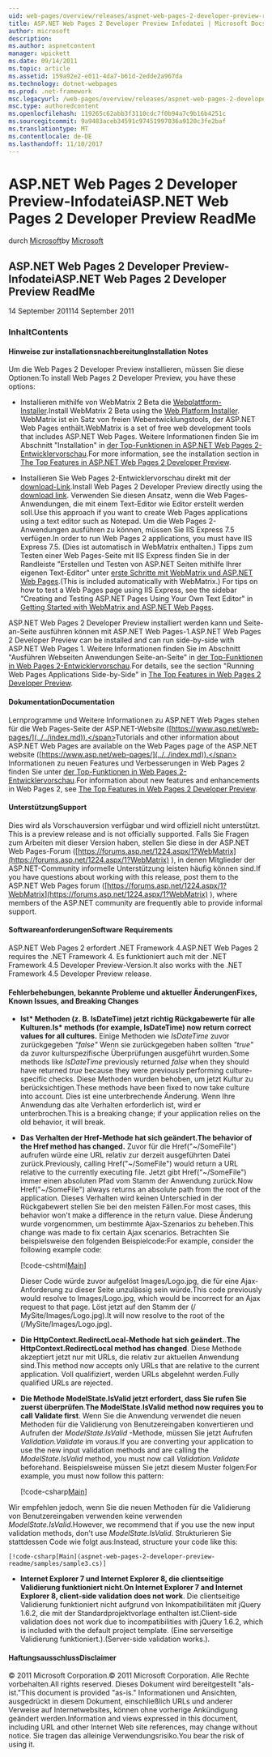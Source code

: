 ```yaml
---
uid: web-pages/overview/releases/aspnet-web-pages-2-developer-preview-readme
title: ASP.NET Web Pages 2 Developer Preview Infodatei | Microsoft Docs
author: microsoft
description: 
ms.author: aspnetcontent
manager: wpickett
ms.date: 09/14/2011
ms.topic: article
ms.assetid: 159a92e2-e011-4da7-b61d-2edde2a967da
ms.technology: dotnet-webpages
ms.prod: .net-framework
msc.legacyurl: /web-pages/overview/releases/aspnet-web-pages-2-developer-preview-readme
msc.type: authoredcontent
ms.openlocfilehash: 119265c62abb3f3110cdc7f0b94a7c9b16b4251c
ms.sourcegitcommit: 9a9483aceb34591c97451997036a9120c3fe2baf
ms.translationtype: MT
ms.contentlocale: de-DE
ms.lasthandoff: 11/10/2017
---
```

<a name="aspnet-web-pages-2-developer-preview-readme"></a><span data-ttu-id="5c93d-102">ASP.NET Web Pages 2 Developer Preview-Infodatei</span><span class="sxs-lookup"><span data-stu-id="5c93d-102">ASP.NET Web Pages 2 Developer Preview ReadMe</span></span>
====================
<span data-ttu-id="5c93d-103">durch [Microsoft](https://github.com/microsoft)</span><span class="sxs-lookup"><span data-stu-id="5c93d-103">by [Microsoft](https://github.com/microsoft)</span></span>

## <a name="aspnet-web-pages-2-developer-preview-readme"></a><span data-ttu-id="5c93d-104">ASP.NET Web Pages 2 Developer Preview-Infodatei</span><span class="sxs-lookup"><span data-stu-id="5c93d-104">ASP.NET Web Pages 2 Developer Preview ReadMe</span></span>

<span data-ttu-id="5c93d-105">14 September 2011</span><span class="sxs-lookup"><span data-stu-id="5c93d-105">14 September 2011</span></span>

### <a name="contents"></a><span data-ttu-id="5c93d-106">Inhalt</span><span class="sxs-lookup"><span data-stu-id="5c93d-106">Contents</span></span>

#### <a id="_Toc303701284"></a><span data-ttu-id="5c93d-107">Hinweise zur installationsnachbereitung</span><span class="sxs-lookup"><span data-stu-id="5c93d-107">Installation Notes</span></span>

<span data-ttu-id="5c93d-108">Um die Web Pages 2 Developer Preview installieren, müssen Sie diese Optionen:</span><span class="sxs-lookup"><span data-stu-id="5c93d-108">To install Web Pages 2 Developer Preview, you have these options:</span></span>

- <span data-ttu-id="5c93d-109">Installieren mithilfe von WebMatrix 2 Beta die [Webplattform-Installer](https://go.microsoft.com/fwlink/?LinkId=226883).</span><span class="sxs-lookup"><span data-stu-id="5c93d-109">Install WebMatrix 2 Beta using the [Web Platform Installer](https://go.microsoft.com/fwlink/?LinkId=226883).</span></span> <span data-ttu-id="5c93d-110">WebMatrix ist ein Satz von freien Webentwicklungstools, der ASP.NET Web Pages enthält.</span><span class="sxs-lookup"><span data-stu-id="5c93d-110">WebMatrix is a set of free web development tools that includes ASP.NET Web Pages.</span></span> <span data-ttu-id="5c93d-111">Weitere Informationen finden Sie im Abschnitt "Installation" in [der Top-Funktionen in ASP.NET Web Pages 2-Entwicklervorschau](https://go.microsoft.com/fwlink/?LinkID=227824).</span><span class="sxs-lookup"><span data-stu-id="5c93d-111">For more information, see the installation section in [The Top Features in ASP.NET Web Pages 2 Developer Preview](https://go.microsoft.com/fwlink/?LinkID=227824).</span></span>

- <span data-ttu-id="5c93d-112">Installieren Sie Web Pages 2-Entwicklervorschau direkt mit der [download-Link](https://go.microsoft.com/fwlink/?LinkID=226335).</span><span class="sxs-lookup"><span data-stu-id="5c93d-112">Install Web Pages 2 Developer Preview directly using the [download link](https://go.microsoft.com/fwlink/?LinkID=226335).</span></span> <span data-ttu-id="5c93d-113">Verwenden Sie diesen Ansatz, wenn die Web Pages-Anwendungen, die mit einem Text-Editor wie Editor erstellt werden soll.</span><span class="sxs-lookup"><span data-stu-id="5c93d-113">Use this approach if you want to create Web Pages applications using a text editor such as Notepad.</span></span> <span data-ttu-id="5c93d-114">Um die Web Pages 2-Anwendungen ausführen zu können, müssen Sie IIS Express 7.5 verfügen.</span><span class="sxs-lookup"><span data-stu-id="5c93d-114">In order to run Web Pages 2 applications, you must have IIS Express 7.5.</span></span> <span data-ttu-id="5c93d-115">(Dies ist automatisch in WebMatrix enthalten.) Tipps zum Testen einer Web Pages-Seite mit IIS Express finden Sie in der Randleiste "Erstellen und Testen von ASP.NET Seiten mithilfe Ihrer eigenen Text-Editor" unter [erste Schritte mit WebMatrix und ASP.NET Web Pages](https://go.microsoft.com/fwlink/?LinkId=202889).</span><span class="sxs-lookup"><span data-stu-id="5c93d-115">(This is included automatically with WebMatrix.) For tips on how to test a Web Pages page using IIS Express, see the sidebar "Creating and Testing ASP.NET Pages Using Your Own Text Editor" in [Getting Started with WebMatrix and ASP.NET Web Pages](https://go.microsoft.com/fwlink/?LinkId=202889).</span></span>

<span data-ttu-id="5c93d-116">ASP.NET Web Pages 2 Developer Preview installiert werden kann und Seite-an-Seite ausführen können mit ASP.NET Web Pages-1.</span><span class="sxs-lookup"><span data-stu-id="5c93d-116">ASP.NET Web Pages 2 Developer Preview can be installed and can run side-by-side with ASP.NET Web Pages 1.</span></span> <a id="a"></a><span data-ttu-id="5c93d-117">Weitere Informationen finden Sie im Abschnitt "Ausführen Webseiten Anwendungen Seite-an-Seite" in [der Top-Funktionen in Web Pages 2-Entwicklervorschau](https://go.microsoft.com/fwlink/?LinkID=227824).</span><span class="sxs-lookup"><span data-stu-id="5c93d-117">For details, see the section "Running Web Pages Applications Side-by-Side" in [The Top Features in Web Pages 2 Developer Preview](https://go.microsoft.com/fwlink/?LinkID=227824).</span></span>

#### <a id="_Toc303701285"></a><span data-ttu-id="5c93d-118">Dokumentation</span><span class="sxs-lookup"><span data-stu-id="5c93d-118">Documentation</span></span>

<span data-ttu-id="5c93d-119">Lernprogramme und Weitere Informationen zu ASP.NET Web Pages stehen für die Web Pages-Seite der ASP.NET-Website ([https://www.asp.net/web-pages/](../../index.md)).</span><span class="sxs-lookup"><span data-stu-id="5c93d-119">Tutorials and other information about ASP.NET Web Pages are available on the Web Pages page of the ASP.NET website ([https://www.asp.net/web-pages/](../../index.md)).</span></span> <span data-ttu-id="5c93d-120">Informationen zu neuen Features und Verbesserungen in Web Pages 2 finden Sie unter [der Top-Funktionen in Web Pages 2-Entwicklervorschau](https://go.microsoft.com/fwlink/?LinkID=227824).</span><span class="sxs-lookup"><span data-stu-id="5c93d-120">For information about new features and enhancements in Web Pages 2, see [The Top Features in Web Pages 2 Developer Preview](https://go.microsoft.com/fwlink/?LinkID=227824).</span></span>

#### <a id="_Toc303701286"></a><span data-ttu-id="5c93d-121">Unterstützung</span><span class="sxs-lookup"><span data-stu-id="5c93d-121">Support</span></span>

<a id="_Toc209852135"></a><span data-ttu-id="5c93d-122"><a id="_Toc255833657"></a>Dies wird als Vorschauversion verfügbar und wird offiziell nicht unterstützt.</span><span class="sxs-lookup"><span data-stu-id="5c93d-122"><a id="_Toc255833657"></a> This is a preview release and is not officially supported.</span></span> <span data-ttu-id="5c93d-123">Falls Sie Fragen zum Arbeiten mit dieser Version haben, stellen Sie diese in der ASP.NET Web Pages-Forum ([https://forums.asp.net/1224.aspx/1?WebMatrix](https://forums.asp.net/1224.aspx/1?WebMatrix) ), in denen Mitglieder der ASP.NET-Community informelle Unterstützung leisten häufig können sind.</span><span class="sxs-lookup"><span data-stu-id="5c93d-123">If you have questions about working with this release, post them to the ASP.NET Web Pages forum ([https://forums.asp.net/1224.aspx/1?WebMatrix](https://forums.asp.net/1224.aspx/1?WebMatrix) ), where members of the ASP.NET community are frequently able to provide informal support.</span></span>

#### <a id="_Toc303701287"></a><span data-ttu-id="5c93d-124">Softwareanforderungen</span><span class="sxs-lookup"><span data-stu-id="5c93d-124">Software Requirements</span></span>

<span data-ttu-id="5c93d-125">ASP.NET Web Pages 2 erfordert .NET Framework 4.</span><span class="sxs-lookup"><span data-stu-id="5c93d-125">ASP.NET Web Pages 2 requires the .NET Framework 4.</span></span> <span data-ttu-id="5c93d-126">Es funktioniert auch mit der .NET Framework 4.5 Developer Preview-Version.</span><span class="sxs-lookup"><span data-stu-id="5c93d-126">It also works with the .NET Framework 4.5 Developer Preview release.</span></span>

<a id="_Toc303701288"></a><a id="_Breaking_Changes"></a>

#### <a name="fixes-known-issues-and-breaking-changes"></a><span data-ttu-id="5c93d-127">Fehlerbehebungen, bekannte Probleme und aktueller Änderungen</span><span class="sxs-lookup"><span data-stu-id="5c93d-127">Fixes, Known Issues, and Breaking Changes</span></span>

<a id="_Toc224729061"></a><a id="_Toc238051347"></a>

- <span data-ttu-id="5c93d-128">**Ist\* Methoden (z. B. IsDateTime) jetzt richtig Rückgabewerte für alle Kulturen.**</span><span class="sxs-lookup"><span data-stu-id="5c93d-128">**Is\* methods (for example, IsDateTime) now return correct values for all cultures.**</span></span> <span data-ttu-id="5c93d-129">Einige Methoden wie *IsDateTime* zuvor zurückgegeben *"false"* Wenn sie zurückgegeben haben sollten *"true"* da zuvor kulturspezifische Überprüfungen ausgeführt wurden.</span><span class="sxs-lookup"><span data-stu-id="5c93d-129">Some methods like *IsDateTime* previously returned *false* when they should have returned *true* because they were previously performing culture-specific checks.</span></span> <span data-ttu-id="5c93d-130">Diese Methoden wurden behoben, um jetzt Kultur zu berücksichtigen.</span><span class="sxs-lookup"><span data-stu-id="5c93d-130">These methods have been fixed to now take culture into account.</span></span> <span data-ttu-id="5c93d-131">Dies ist eine unterbrechende Änderung. Wenn Ihre Anwendung das alte Verhalten erforderlich ist, wird er unterbrochen.</span><span class="sxs-lookup"><span data-stu-id="5c93d-131">This is a breaking change; if your application relies on the old behavior, it will break.</span></span>
- <span data-ttu-id="5c93d-132">**Das Verhalten der Href-Methode hat sich geändert.**</span><span class="sxs-lookup"><span data-stu-id="5c93d-132">**The behavior of the Href method has changed.**</span></span> <span data-ttu-id="5c93d-133">Zuvor für die Href("~/SomeFile") aufrufen würde eine URL relativ zur derzeit ausgeführten Datei zurück.</span><span class="sxs-lookup"><span data-stu-id="5c93d-133">Previously, calling Href("~/SomeFile") would return a URL relative to the currently executing file.</span></span> <span data-ttu-id="5c93d-134">Jetzt gibt Href("~/SomeFile") immer einen absoluten Pfad vom Stamm der Anwendung zurück.</span><span class="sxs-lookup"><span data-stu-id="5c93d-134">Now Href("~/SomeFile") always returns an absolute path from the root of the application.</span></span> <span data-ttu-id="5c93d-135">Dieses Verhalten wird keinen Unterschied in der Rückgabewert stellen Sie bei den meisten Fällen.</span><span class="sxs-lookup"><span data-stu-id="5c93d-135">For most cases, this behavior won't make a difference in the return value.</span></span> <span data-ttu-id="5c93d-136">Diese Änderung wurde vorgenommen, um bestimmte Ajax-Szenarios zu beheben.</span><span class="sxs-lookup"><span data-stu-id="5c93d-136">This change was made to fix certain Ajax scenarios.</span></span> <span data-ttu-id="5c93d-137">Betrachten Sie beispielsweise den folgenden Beispielcode:</span><span class="sxs-lookup"><span data-stu-id="5c93d-137">For example, consider the following example code:</span></span> 

    [!code-cshtml[Main](aspnet-web-pages-2-developer-preview-readme/samples/sample1.cshtml)]

    <span data-ttu-id="5c93d-138">Dieser Code würde zuvor aufgelöst Images/Logo.jpg, die für eine Ajax-Anforderung zu dieser Seite unzulässig sein würde.</span><span class="sxs-lookup"><span data-stu-id="5c93d-138">This code previously would resolve to Images/Logo.jpg, which would be incorrect for an Ajax request to that page.</span></span> <span data-ttu-id="5c93d-139">Löst jetzt auf den Stamm der (/ MySite/Images/Logo.jpg).</span><span class="sxs-lookup"><span data-stu-id="5c93d-139">It will now resolve to the root of the (/MySite/Images/Logo.jpg).</span></span>
- <span data-ttu-id="5c93d-140">**Die HttpContext.RedirectLocal-Methode hat sich geändert.**.</span><span class="sxs-lookup"><span data-stu-id="5c93d-140">**The HttpContext.RedirectLocal method has changed**.</span></span> <span data-ttu-id="5c93d-141">Diese Methode akzeptiert jetzt nur mit URLs, die relativ zur aktuellen Anwendung sind.</span><span class="sxs-lookup"><span data-stu-id="5c93d-141">This method now accepts only URLs that are relative to the current application.</span></span> <span data-ttu-id="5c93d-142">Voll qualifiziert, werden URLs abgelehnt werden.</span><span class="sxs-lookup"><span data-stu-id="5c93d-142">Fully qualified URLs are rejected.</span></span>
- <span data-ttu-id="5c93d-143">**Die Methode ModelState.IsValid jetzt erfordert, dass Sie rufen Sie zuerst überprüfen**.</span><span class="sxs-lookup"><span data-stu-id="5c93d-143">**The ModelState.IsValid method now requires you to call Validate first**.</span></span> <span data-ttu-id="5c93d-144">Wenn Sie die Anwendung verwendet die neuen Methoden für die Validierung von Benutzereingaben konvertieren und Aufrufen der *ModelState.IsValid* -Methode, müssen Sie jetzt Aufrufen *Validation.Validate* im voraus.</span><span class="sxs-lookup"><span data-stu-id="5c93d-144">If you are converting your application to use the new input validation methods and are calling the *ModelState.IsValid* method, you must now call *Validation.Validate* beforehand.</span></span> <span data-ttu-id="5c93d-145">Beispielsweise müssen Sie jetzt diesem Muster folgen:</span><span class="sxs-lookup"><span data-stu-id="5c93d-145">For example, you must now follow this pattern:</span></span> 

    [!code-csharp[Main](aspnet-web-pages-2-developer-preview-readme/samples/sample2.cs)]

 <span data-ttu-id="5c93d-146">Wir empfehlen jedoch, wenn Sie die neuen Methoden für die Validierung von Benutzereingaben verwenden keine verwenden *ModelState.IsValid*.</span><span class="sxs-lookup"><span data-stu-id="5c93d-146">However, we recommend that if you use the new input validation methods, don't use *ModelState.IsValid*.</span></span> <span data-ttu-id="5c93d-147">Strukturieren Sie stattdessen Code wie folgt aus:</span><span class="sxs-lookup"><span data-stu-id="5c93d-147">Instead, structure your code like this:</span></span> 

    [!code-csharp[Main](aspnet-web-pages-2-developer-preview-readme/samples/sample3.cs)]
- <span data-ttu-id="5c93d-148">**Internet Explorer 7 und Internet Explorer 8, die clientseitige Validierung funktioniert nicht**.</span><span class="sxs-lookup"><span data-stu-id="5c93d-148">**On Internet Explorer 7 and Internet Explorer 8, client-side validation does not work**.</span></span> <span data-ttu-id="5c93d-149">Die clientseitige Validierung funktioniert nicht aufgrund von Inkompatibilitäten mit jQuery 1.6.2, die mit der Standardprojektvorlage enthalten ist.</span><span class="sxs-lookup"><span data-stu-id="5c93d-149">Client-side validation does not work due to incompatibilities with jQuery 1.6.2, which is included with the default project template.</span></span> <span data-ttu-id="5c93d-150">(Eine serverseitige Validierung funktioniert.).</span><span class="sxs-lookup"><span data-stu-id="5c93d-150">(Server-side validation works.).</span></span>

#### <a id="_Toc303701289"></a><span data-ttu-id="5c93d-151">Haftungsausschluss</span><span class="sxs-lookup"><span data-stu-id="5c93d-151">Disclaimer</span></span>

<span data-ttu-id="5c93d-152">© 2011 Microsoft Corporation.</span><span class="sxs-lookup"><span data-stu-id="5c93d-152">© 2011 Microsoft Corporation.</span></span> <span data-ttu-id="5c93d-153">Alle Rechte vorbehalten.</span><span class="sxs-lookup"><span data-stu-id="5c93d-153">All rights reserved.</span></span> <span data-ttu-id="5c93d-154">Dieses Dokument wird bereitgestellt "als-ist."</span><span class="sxs-lookup"><span data-stu-id="5c93d-154">This document is provided "as-is."</span></span> <span data-ttu-id="5c93d-155">Informationen und Ansichten, ausgedrückt in diesem Dokument, einschließlich URLs und anderer Verweise auf Internetwebsites, können ohne vorherige Ankündigung geändert werden.</span><span class="sxs-lookup"><span data-stu-id="5c93d-155">Information and views expressed in this document, including URL and other Internet Web site references, may change without notice.</span></span> <span data-ttu-id="5c93d-156">Sie tragen das alleinige Verwendungsrisiko.</span><span class="sxs-lookup"><span data-stu-id="5c93d-156">You bear the risk of using it.</span></span>
